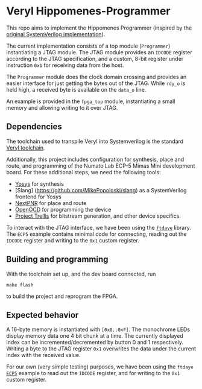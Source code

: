 # Veryl Hippomenes-Programmer

This repo aims to implement the Hippomenes Programmer (inspired by the [original SystemVerilog implementation](https://github.com/onsdagens/hippo-programmer)).

The current implementation consists of a top module (`Programmer`) instantiating a JTAG module.
The JTAG module provides an `IDCODE` register according to the JTAG specification, and a custom, 8-bit register under instruction `0x1` for receiving data from the host.

The `Programmer` module does the clock domain crossing and provides an easier interface for just getting the bytes out of the JTAG.
While `rdy_o` is held high, a received byte is available on the `data_o` line.

An example is provided in the `fpga_top` module, instantiating a small memory and allowing writing to it over JTAG.


## Dependencies

The toolchain used to transpile Veryl into Systemverilog is the standard [Veryl toolchain](https://veryl-lang.org/install).

Additionally, this project includes configuration for synthesis, place and route, and programming of the Numato Lab ECP-5 Mimas Mini development board. For these additional steps, we need the following tools:

- [Yosys](https://github.com/YosysHQ/yosys?tab=readme-ov-file#building-from-source) for synthesis
- [Slang] (https://github.com/MikePopoloski/slang) as a SystemVerilog frontend for Yosys
- [NextPNR](https://github.com/YosysHQ/nextpnr?tab=readme-ov-file#getting-started) for place and route
- [OpenOCD](https://openocd.org/pages/getting-openocd.html) for programming the device
- [Project Trellis](https://github.com/YosysHQ/prjtrellis) for bitstream generation, and other device specifics.

To interact with the JTAG interface, we have been using the [`ftdaye`](https://github.com/onsdagens/ftdaye) library. The `ECP5` example contains minimal code for connecting, reading out the `IDCODE` register and writing to the `0x1` custom register.

## Building and programming

With the toolchain set up, and the dev board connected, run 
```
make flash
```
to build the project and reprogram the FPGA. 

## Expected behavior

A 16-byte memory is instantiated with `[0x0..0xF]`. The monochrome LEDs display memory data one 4 bit chunk at a time. The currently displayed
index can be incremented/decremented by button 0 and 1 respectively. Writing a byte to the JTAG register `0x1` overwrites the data under the current index with the received value.

For our own (very simple testing) purposes, we have been using the `ftdaye` [`ECP5`](https://github.com/onsdagens/ftdaye/blob/master/examples/ECP5.rs) example to read out the `IDCODE` register, and for writing to the `0x1` custom register.